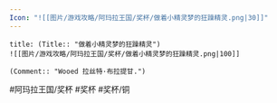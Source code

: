 ```yaml
---
Icon: "![[图片/游戏攻略/阿玛拉王国/奖杯/做着小精灵梦的狂躁精灵.png|30]]"
---
```

```ad-common-bronze-trophy
title: (Title:: "做着小精灵梦的狂躁精灵")
![[图片/游戏攻略/阿玛拉王国/奖杯/做着小精灵梦的狂躁精灵.png|100]]

(Comment:: "Wooed 拉丝特·布拉提甘.")
```

#阿玛拉王国/奖杯 #奖杯 #奖杯/铜
